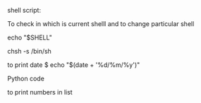 shell script:

To check in which is current shelll and to change particular shell

echo "$SHELL"

chsh -s /bin/sh


to print date 
 $ echo "$(date + '%d/%m/%y')"
 
 
 
 Python code 
 
 to print numbers in list
